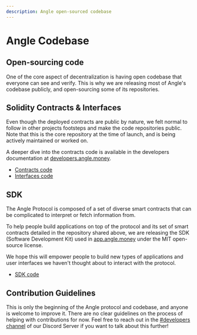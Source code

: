```yaml
---
description: Angle open-sourced codebase
---
```


# Angle Codebase

## Open-sourcing code

One of the core aspect of decentralization is having open codebase that everyone can see and verify. This is why we are releasing most of Angle's codebase publicly, and open-sourcing some of its repositories.

## Solidity Contracts & Interfaces

Even though the deployed contracts are public by nature, we felt normal to follow in other projects footsteps and make the code repositories public. Note that this is the core repository at the time of launch, and is being actively maintained or worked on.

A deeper dive into the contracts code is available in the developers documentation at [developers.angle.money](https://developers.angle.money).

- [Contracts code](https://github.com/AngleProtocol/angle-core)
- [Interfaces code](https://github.com/AngleProtocol/angle-interfaces)

## SDK

The Angle Protocol is composed of a set of diverse smart contracts that can be complicated to interpret or fetch information from.

To help people build applications on top of the protocol and its set of smart contracts detailed in the repository shared above, we are releasing the SDK (Software Development Kit) used in [app.angle.money](https://app.angle.money) under the MIT open-source license.

We hope this will empower people to build new types of applications and user interfaces we haven't thought about to interact with the protocol.

- [SDK code](https://github.com/AngleProtocol/angle-sdk)

## Contribution Guidelines

This is only the beginning of the Angle protocol and codebase, and anyone is welcome to improve it.
There are no clear guidelines on the process of helping with contributions for now. Feel free to reach out in the [#developers channel](https://discord.gg/HcRB8QMeKU) of our Discord Server if you want to talk about this further!

